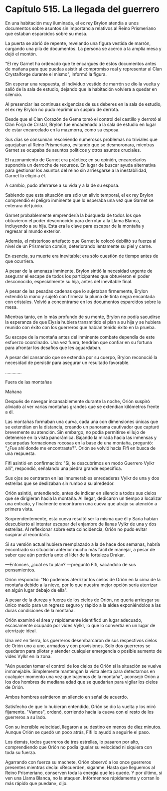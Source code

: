 
# Capítulo 515. La llegada del guerrero


En una habitación muy iluminada, el ex rey Brylon atendía a unos documentos sobre asuntos sin importancia relativos al Reino Prismeriano que estaban esparcidos sobre su mesa.

La puerta se abrió de repente, revelando una figura vestida de marrón, cargando una pila de documentos. La persona se acercó a la amplia mesa y dejó el montón.

"El rey Garnet ha ordenado que te encargues de estos documentos antes de mañana para que puedas asistir al compromiso real y representar al Clan Crystalforge durante el mismo", informó la figura.

Sin esperar una respuesta, el individuo vestido de marrón se dio la vuelta y salió de la sala de estudio, dejando que la habitación volviera a quedar en silencio.

Al presenciar las continuas exigencias de sus deberes en la sala de estudio, el ex rey Brylon no pudo reprimir un suspiro de derrota.

Desde que el Clan Corazón de Gema tomó el control del castillo y derrotó al Clan Forja de Cristal, Brylon fue encadenado a la sala de estudio en lugar de estar encarcelado en la mazmorra, como su esposa.

Sus días se consumían resolviendo numerosos problemas no triviales que aquejaban al Reino Prismeriano, evitando que se desmoronara, mientras Garnet se ocupaba de asuntos políticos y otros asuntos cruciales.

El razonamiento de Garnet era práctico; en su opinión, encarcelarlos supondría un derroche de recursos. En lugar de buscar ayuda alternativa para gestionar los asuntos del reino sin arriesgarse a la inestabilidad, Garnet lo eligió a él.

A cambio, pudo aferrarse a su vida y a la de su esposa.

Sabiendo que esta situación era sólo un alivio temporal, el ex rey Brylon comprendió el peligro inminente que lo esperaba una vez que Garnet se enterara del juicio.

Garnet probablemente emprendería la búsqueda de todos los que obtuvieron el poder desconocido para derrotar a la Llama Blanca, incluyendo a su hija. Esta era la clave para escapar de la montaña y regresar al mundo exterior.

Además, el misterioso artefacto que Garnet le colocó debilitó su fuerza al nivel de un Prismerion común, deteriorando lentamente su piel y carne.

En esencia, su muerte era inevitable; era sólo cuestión de tiempo antes de que ocurriera.

A pesar de la amenaza inminente, Brylon sintió la necesidad urgente de asegurar el escape de todos los participantes que obtuvieron el poder desconocido, especialmente su hija, antes del inevitable final.

A pesar de las pesadas cadenas que lo sujetaban firmemente, Brylon extendió la mano y sujetó con firmeza la pluma de tinta negra encantada con cristales. Volvió a concentrarse en los documentos esparcidos sobre la mesa.

Mientras tanto, en lo más profundo de su mente, Brylon no podía sacudirse la esperanza de que Elysia hubiera transmitido el plan a su hija y se hubiera reunido con éxito con los guerreros que habían tenido éxito en la prueba.

Su escape de la montaña antes del inminente combate dependía de este esfuerzo coordinado. Una vez fuera, tendrían que confiar en su fortuna para afrontar los desafíos que les aguardaban.

A pesar del cansancio que se extendía por su cuerpo, Brylon reconoció la necesidad de persistir para asegurar un resultado favorable.

…....…...

Fuera de las montañas

Mañana

Después de navegar incansablemente durante la noche, Orión suspiró aliviado al ver varias montañas grandes que se extendían kilómetros frente a él.

Las montañas formaban una curva, cada una con dimensiones únicas que se extendían en la distancia, creando un panorama cautivador que capturó brevemente su atención. Sin embargo, no podía permitirse el lujo de detenerse en la vista panorámica. Bajando la mirada hacia las inmensas y escarpadas formaciones rocosas en la base de una montaña, preguntó: "¿Fue ahí donde me encontraste?". Orión se volvió hacia Fifi en busca de una respuesta.

Fifi asintió en confirmación: "Sí, te descubrimos en modo Guerrero Vylkr allí", respondió, señalando una piedra grande específica.

Sus ojos se centraron en las innumerables enredaderas Vylkr de una y dos estrellas que se deslizaban sin rumbo a su alrededor.

Orión asintió, entendiendo, antes de indicar en silencio a todos sus cielos que se dirigieran hacia la montaña. Al llegar, dedicaron un tiempo a localizar una entrada, y finalmente encontraron una cueva que atrajo su atención a primera vista.

Sorprendentemente, esta cueva resultó ser la misma que él y Saria habían descubierto al intentar escapar del enjambre de lianas Vylkr de una y dos estrellas. Al reflexionar sobre esta coincidencia, Orión no pudo evitar suspirar al recordarla.

Si su versión actual hubiera reemplazado a la de hace dos semanas, habría encontrado su situación anterior mucho más fácil de manejar, a pesar de saber que aún perdería ante el líder de la fortaleza Drakar.

—Entonces, ¿cuál es tu plan? —preguntó Fifi, sacándolo de sus pensamientos.

Orión respondió: "No podemos aterrizar los cielos de Orión en la cima de la montaña debido a la nieve, por lo que nuestra mejor opción sería aterrizar en algún lugar debajo de ella".

A pesar de la dureza y fuerza de los cielos de Orión, no quería arriesgar su único medio para un regreso seguro y rápido a la aldea exponiéndolos a las duras condiciones de la montaña.

Orión examinó el área y rápidamente identificó un lugar adecuado, escasamente ocupado por vides Vylkr, lo que lo convertía en un lugar de aterrizaje ideal.

Una vez en tierra, los guerreros desembarcaron de sus respectivos cielos de Orión uno a uno, armados y con provisiones. Solo dos guerreros se quedaron para pilotar y atender cualquier emergencia o posible aumento de vides Vylkr en la zona.

"Aún pueden tomar el control de los cielos de Orión si la situación se vuelve inmanejable. Simplemente mantengan la vista alerta para detectarnos en cualquier momento una vez que bajemos de la montaña", aconsejó Orión a los dos hombres de mediana edad que se quedarían para vigilar los cielos de Orión.

Ambos hombres asintieron en silencio en señal de acuerdo.

Satisfecho de que lo hubieran entendido, Orión se dio la vuelta y los miró fijamente. "Vamos", ordenó, corriendo hacia la cueva con el resto de los guerreros a su lado.

Con su increíble velocidad, llegaron a su destino en menos de diez minutos. Aunque Orión se quedó un poco atrás, Fifi lo ayudó a seguirle el paso.

Los demás, todos guerreros de tres estrellas, lo pasaron por alto, comprendiendo que Orión no podía igualar su velocidad ni siquiera con toda su fuerza.

Agarrando con fuerza su machete, Orión observó a los once guerreros presentes mientras decía: «Recuerden, síganme. Hasta que lleguemos al Reino Prismeriano, conserven toda la energía que les quede. Y por último, si ven una Llama Blanca, no la ataquen. Infórmennos rápidamente y corran lo más rápido que puedan», dijo.